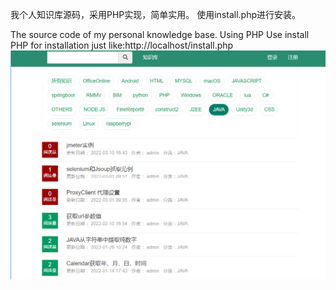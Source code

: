 我个人知识库源码，采用PHP实现，简单实用。
使用install.php进行安装。

The source code of my personal knowledge base. Using PHP
Use install PHP for installation 
just like:http://localhost/install.php
![image text](https://github.com/baijiacms/knowledge/blob/master/20220321123201.png)
